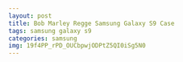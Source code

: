 ```yaml
---
layout: post
title: Bob Marley Regge Samsung Galaxy S9 Case
tags: samsung galaxy s9
categories: samsung
img: 19f4PP_rPD_OUCbpwjODPtZ5QI0iSg5N0
---
```

